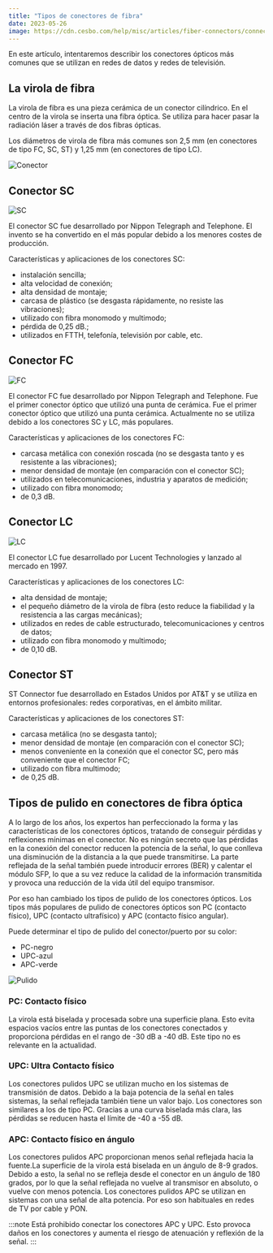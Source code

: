 ```yaml
---
title: "Tipos de conectores de fibra"
date: 2023-05-26
image: https://cdn.cesbo.com/help/misc/articles/fiber-connectors/connector.png
---
```


En este artículo, intentaremos describir los conectores ópticos más comunes que se utilizan en redes de datos y redes de televisión.

## La virola de fibra[](https://help.cesbo.com/misc/articles/hardware/fiber-connectors#the-fiber-ferrule)

La virola de fibra es una pieza cerámica de un conector cilíndrico. En el centro de la virola se inserta una fibra óptica. Se utiliza para hacer pasar la radiación láser a través de dos fibras ópticas.

Los diámetros de virola de fibra más comunes son 2,5 mm (en conectores de tipo FC, SC, ST) y 1,25 mm (en conectores de tipo LC).

![Conector](https://cdn.cesbo.com/help/misc/articles/fiber-connectors/connector.png)

## Conector SC[](https://help.cesbo.com/misc/articles/hardware/fiber-connectors#sc-connector)

![SC](https://cdn.cesbo.com/help/misc/articles/fiber-connectors/sc.png)

El conector SC fue desarrollado por Nippon Telegraph and Telephone. El invento se ha convertido en el más popular debido a los menores costes de producción.

Características y aplicaciones de los conectores SC:

- instalación sencilla;
- alta velocidad de conexión;
- alta densidad de montaje;
- carcasa de plástico (se desgasta rápidamente, no resiste las vibraciones);
- utilizado con fibra monomodo y multimodo;
- pérdida de 0,25 dB.;
- utilizados en FTTH, telefonía, televisión por cable, etc.

## Conector FC[](https://help.cesbo.com/misc/articles/hardware/fiber-connectors#fc-connector)

![FC](https://cdn.cesbo.com/help/misc/articles/fiber-connectors/fc.png)

El conector FC fue desarrollado por Nippon Telegraph and Telephone. Fue el primer conector óptico que utilizó una punta de cerámica. Fue el primer conector óptico que utilizó una punta cerámica. Actualmente no se utiliza debido a los conectores SC y LC, más populares.

Características y aplicaciones de los conectores FC:

- carcasa metálica con conexión roscada (no se desgasta tanto y es resistente a las vibraciones);
- menor densidad de montaje (en comparación con el conector SC);
- utilizados en telecomunicaciones, industria y aparatos de medición;
- utilizado con fibra monomodo;
- de 0,3 dB.

## Conector LC[](https://help.cesbo.com/misc/articles/hardware/fiber-connectors#lc-connector)

![LC](https://cdn.cesbo.com/help/misc/articles/fiber-connectors/lc.png)

El conector LC fue desarrollado por Lucent Technologies y lanzado al mercado en 1997.

Características y aplicaciones de los conectores LC:

- alta densidad de montaje;
- el pequeño diámetro de la virola de fibra (esto reduce la fiabilidad y la resistencia a las cargas mecánicas);
- utilizados en redes de cable estructurado, telecomunicaciones y centros de datos;
- utilizado con fibra monomodo y multimodo;
- de 0,10 dB.

## Conector ST[](https://help.cesbo.com/misc/articles/hardware/fiber-connectors#st-connector)

ST Connector fue desarrollado en Estados Unidos por AT&T y se utiliza en entornos profesionales: redes corporativas, en el ámbito militar.

Características y aplicaciones de los conectores ST:

- carcasa metálica (no se desgasta tanto);
- menor densidad de montaje (en comparación con el conector SC);
- menos conveniente en la conexión que el conector SC, pero más conveniente que el conector FC;
- utilizado con fibra multimodo;
- de 0,25 dB.

## Tipos de pulido en conectores de fibra óptica[](https://help.cesbo.com/misc/articles/hardware/fiber-connectors#types-of-polish-on-fiber-optic-connectors)

A lo largo de los años, los expertos han perfeccionado la forma y las características de los conectores ópticos, tratando de conseguir pérdidas y reflexiones mínimas en el conector. No es ningún secreto que las pérdidas en la conexión del conector reducen la potencia de la señal, lo que conlleva una disminución de la distancia a la que puede transmitirse. La parte reflejada de la señal también puede introducir errores (BER) y calentar el módulo SFP, lo que a su vez reduce la calidad de la información transmitida y provoca una reducción de la vida útil del equipo transmisor.

Por eso han cambiado los tipos de pulido de los conectores ópticos. Los tipos más populares de pulido de conectores ópticos son PC (contacto físico), UPC (contacto ultrafísico) y APC (contacto físico angular).

Puede determinar el tipo de pulido del conector/puerto por su color:

- PC-negro
- UPC-azul
- APC-verde

![Pulido](https://cdn.cesbo.com/help/misc/articles/fiber-connectors/polishing.png)

### PC: Contacto físico

La virola está biselada y procesada sobre una superficie plana. Esto evita espacios vacíos entre las puntas de los conectores conectados y proporciona pérdidas en el rango de -30 dB a -40 dB. Este tipo no es relevante en la actualidad.

### UPC: Ultra Contacto físico

Los conectores pulidos UPC se utilizan mucho en los sistemas de transmisión de datos. Debido a la baja potencia de la señal en tales sistemas, la señal reflejada también tiene un valor bajo. Los conectores son similares a los de tipo PC. Gracias a una curva biselada más clara, las pérdidas se reducen hasta el límite de -40 a -55 dB.

### APC: Contacto físico en ángulo

Los conectores pulidos APC proporcionan menos señal reflejada hacia la fuente.La superficie de la virola está biselada en un ángulo de 8-9 grados. Debido a esto, la señal no se refleja desde el conector en un ángulo de 180 grados, por lo que la señal reflejada no vuelve al transmisor en absoluto, o vuelve con menos potencia. Los conectores pulidos APC se utilizan en sistemas con una señal de alta potencia. Por eso son habituales en redes de TV por cable y PON.

:::note
Está prohibido conectar los conectores APC y UPC. Esto provoca daños en los conectores y aumenta el riesgo de atenuación y reflexión de la señal.
:::
